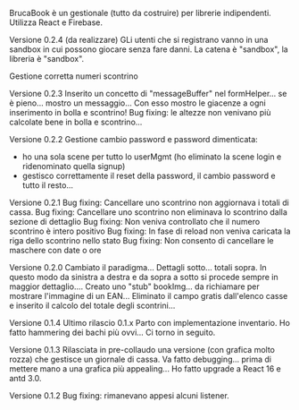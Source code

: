 BrucaBook è un gestionale (tutto da costruire) per librerie indipendenti.
Utilizza React e Firebase.


Versione 0.2.4 (da realizzare) 
GLi utenti che si registrano vanno in una sandbox in cui possono giocare senza fare danni.
La catena è "sandbox", la libreria è "sandbox".

Gestione corretta numeri scontrino

Versione 0.2.3
Inserito un concetto di "messageBuffer" nel formHelper... se è pieno... mostro un messaggio...
Con esso mostro le giacenze a ogni inserimento in bolla e scontrino!
Bug fixing: le altezze non venivano più calcolate bene in bolla e scontrino...


Versione 0.2.2
Gestione cambio password e password dimenticata:
- ho una sola scene per tutto lo userMgmt (ho eliminato la scene login e ridenominato quella signup)
- gestisco correttamente il reset della password, il cambio password e tutto il resto... 


Versione 0.2.1
Bug fixing: Cancellare uno scontrino non aggiornava i totali di cassa.
Bug fixing: Cancellare uno scontrino non eliminava lo scontrino dalla sezione di dettaglio
Bug fixing: Non veniva controllato che il numero scontrino è intero positivo
Bug fixing: In fase di reload non veniva caricata la riga dello scontrino nello stato
Bug fixing: Non consento di cancellare le maschere con date o ore



Versione 0.2.0
Cambiato il paradigma... Dettagli sotto... totali sopra. In questo modo da sinistra a destra e da sopra a sotto si procede sempre
in maggior dettaglio....
Creato uno "stub" bookImg... da richiamare per mostrare l'immagine di un EAN...
Eliminato il campo gratis dall'elenco casse e inserito il calcolo del totale degli scontrini...


Versione 0.1.4 
Ultimo rilascio 0.1.x Parto con implementazione inventario. Ho fatto hammering dei bachi più ovvi... Ci torno in seguito.

Versione 0.1.3
Rilasciata in pre-collaudo una versione (con grafica molto rozza) che gestisce un giornale di cassa.
Va fatto debugging... prima di mettere mano a una grafica più appealing...
Ho fatto upgrade a React 16 e antd 3.0.


Versione 0.1.2
Bug fixing: rimanevano appesi alcuni listener. 

